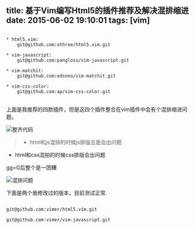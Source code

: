 title: 基于Vim编写Html5的插件推荐及解决混排缩进
date: 2015-06-02 19:10:01
tags: [vim]
---
<pre>
<code class="js">
* html5.vim:
 	git@github.com:othree/html5.vim.git

* vim-javascript:
 	git@github.com:pangloss/vim-javascript.git

* vim-matchit:
 	git@github.com:edsono/vim-matchit.git

* vim-css-color:
 	git@github.com:ap/vim-css-color.git
</code>
</pre>

上面是我推荐的四款插件，但是这四个插件整合在vim插件中会有个混排缩进问题。

<!--more-->

![整齐代码](http://ww1.sinaimg.cn/large/744e593bgw1espz3wu3nxj209i0bv3ze.jpg)

> * html和js混排的时候js排版总是会出问题
* html和css混拍的时候css排版会出问题

gg=G后整个是一团糟

![混排问题](http://ww3.sinaimg.cn/large/744e593bgw1espxjkvjzjj20a10bx754.jpg)

下面是两个我修改过的版本，目前测试正常.

<pre>
<code class="js">
git@github.com:vimer/html5.vim.git

git@github.com:vimer/vim-javascript.git
</code>
</pre>



